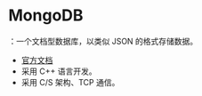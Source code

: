 # MongoDB

：一个文档型数据库，以类似 JSON 的格式存储数据。
- [官方文档](https://docs.mongodb.com/manual/)
- 采用 C++ 语言开发。
- 采用 C/S 架构、TCP 通信。
